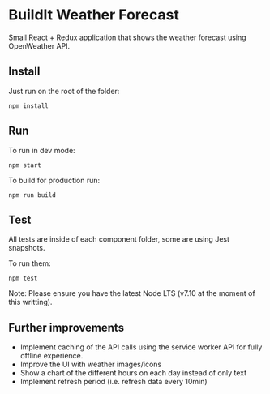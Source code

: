 # BuildIt Weather Forecast

Small React + Redux application that shows the weather forecast using OpenWeather API.

## Install

Just run on the root of the folder:

```
npm install
```

## Run

To run in dev mode:

```
npm start
```

To build for production run:

```
npm run build
```

## Test

All tests are inside of each component folder, some are using Jest snapshots.

To run them:

```
npm test
```

Note: Please ensure you have the latest Node LTS (v7.10 at the moment of this writting).

## Further improvements

- Implement caching of the API calls using the service worker API for fully offline experience.
- Improve the UI with weather images/icons
- Show a chart of the different hours on each day instead of only text
- Implement refresh period (i.e. refresh data every 10min)
